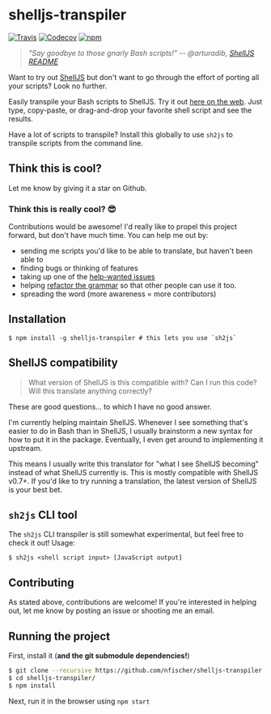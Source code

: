 # shelljs-transpiler

[![Travis](https://img.shields.io/travis/nfischer/shelljs-transpiler.svg?style=flat-square)](https://travis-ci.org/nfischer/shelljs-transpiler)
[![Codecov](https://img.shields.io/codecov/c/github/nfischer/shelljs-transpiler.svg?style=flat-square)](https://codecov.io/gh/nfischer/shelljs-transpiler)
[![npm](https://img.shields.io/npm/v/shelljs-transpiler.svg?style=flat-square)](https://www.npmjs.com/package/shelljs-transpiler)

> *"Say goodbye to those gnarly Bash scripts!"
> -- @arturadib, [ShellJS
> README](https://github.com/shelljs/shelljs#shelljs---unix-shell-commands-for-nodejs)*

Want to try out [ShellJS](https://github.com/shelljs/shelljs) but don't want to
go through the effort of porting all your scripts? Look no further.

Easily transpile your Bash scripts to ShellJS. Try it out [here on the
web](https://nfischer.github.io/shelljs-transpiler/). Just type, copy-paste, or
drag-and-drop your favorite shell script and see the results.

Have a lot of scripts to transpile? Install this globally to use `sh2js` to
transpile scripts from the command line.

## Think this is cool?

Let me know by giving it a star on Github.

### Think this is really cool? :sunglasses:

Contributions would be awesome! I'd really like to propel this
project forward, but don't have much time. You can help me out by:

 - sending me scripts you'd like to be able to translate, but haven't been able
   to
 - finding bugs or thinking of features
 - taking up one of the [help-wanted
issues](https://github.com/nfischer/shelljs-transpiler/labels/help%20wanted)
 - helping [refactor the
grammar](https://github.com/nfischer/shelljs-transpiler/issues/11) so that other
   people can use it too.
 - spreading the word (more awareness = more contributors)

## Installation

```
$ npm install -g shelljs-transpiler # this lets you use `sh2js`
```

## ShellJS compatibility

> What version of ShellJS is this compatible with? Can I run this
> code? Will this translate anything correctly?

These are good questions... to which I have no good answer.

I'm currently helping maintain ShellJS. Whenever I see something
that's easier to do in Bash than in ShellJS, I usually brainstorm a
new syntax for how to put it in the package. Eventually, I even get
around to implementing it upstream.

This means I usually write this translator for "what I see ShellJS
becoming" instead of what ShellJS currently is. This is mostly
compatible with ShellJS v0.7+. If you'd like to try running a
translation, the latest version of ShellJS is your best bet.

## `sh2js` CLI tool

The `sh2js` CLI transpiler is still somewhat experimental, but feel free to
check it out! Usage:

```
$ sh2js <shell script input> [JavaScript output]
```

## Contributing

As stated above, contributions are welcome! If you're interested in
helping out, let me know by posting an issue or shooting me an
email.

## Running the project

First, install it (**and the git submodule dependencies!**)

```Bash
$ git clone --recursive https://github.com/nfischer/shelljs-transpiler.git
$ cd shelljs-transpiler/
$ npm install
```

Next, run it in the browser using `npm start`

